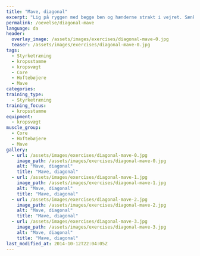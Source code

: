 ```yaml
---
title: "Mave, diagonal"
excerpt: "Lig på ryggen med begge ben og hænderne strakt i vejret. Sænk venstre ben mod jorden og venstre arm i samme retning, så arm og ben er parallelle. Højre arm føres bagover og ben ligeledes. Venstre ben og højre arm er nu diagonale. Tilbage til udgangspositionen. Gentages nu med modsatte arm og ben  "
permalink: /oevelse/diagonal-mave
language: da
header:
  overlay_image: /assets/images/exercises/diagonal-mave-0.jpg
  teaser: /assets/images/exercises/diagonal-mave-0.jpg
tags:
  - Styrketræning
  - kropsstamme
  - kropsvægt
  - Core
  - Hoftebøjere
  - Mave
categories:
training_type: 
  - Styrketræning
training_focus: 
  - kropsstamme
equipment:
  - kropsvægt
muscle_group:
  - Core
  - Hoftebøjere
  - Mave
gallery:
  - url: /assets/images/exercises/diagonal-mave-0.jpg
    image_path: /assets/images/exercises/diagonal-mave-0.jpg
    alt: "Mave, diagonal"
    title: "Mave, diagonal"
  - url: /assets/images/exercises/diagonal-mave-1.jpg
    image_path: /assets/images/exercises/diagonal-mave-1.jpg
    alt: "Mave, diagonal"
    title: "Mave, diagonal"
  - url: /assets/images/exercises/diagonal-mave-2.jpg
    image_path: /assets/images/exercises/diagonal-mave-2.jpg
    alt: "Mave, diagonal"
    title: "Mave, diagonal"
  - url: /assets/images/exercises/diagonal-mave-3.jpg
    image_path: /assets/images/exercises/diagonal-mave-3.jpg
    alt: "Mave, diagonal"
    title: "Mave, diagonal"
last_modified_at: 2014-10-12T22:04:05Z
---
```




